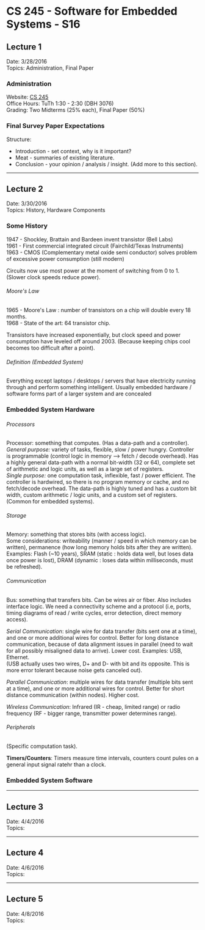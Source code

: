 CS 245 - Software for Embedded Systems - S16
======================================================================
## Lecture 1
Date: 3/28/2016  
Topics: Administration, Final Paper

### Administration
Website: [CS 245](http://www.ics.uci.edu/~givargis/courses/cs245/)  
Office Hours: TuTh 1:30 - 2:30 (DBH 3076)  
Grading: Two Midterms (25% each), Final Paper (50%)  

### Final Survey Paper Expectations
Structure:
* Introduction - set context, why is it important?
* Meat         - summaries of existing literature.
* Conclusion   - your opinion / analysis / insight.
(Add more to this section).

----------------------------------------------------------------------
## Lecture 2
Date: 3/30/2016  
Topics: History, Hardware Components

### Some History
1947 - Shockley, Brattain and Bardeen invent transistor (Bell Labs)  
1961 - First commercial integrated circuit (Fairchild/Texas Instruments)  
1963 - CMOS (Complementary metal oxide semi conductor) solves problem 
	   of excessive power consumption (still modern)    

Circuits now use most power at the moment of switching from 0 to 1. 
(Slower clock speeds reduce power). 

###### Moore's Law  
1965 - Moore's Law : number of transistors on a chip will double every
	   18 months.  
1968 - State of the art: 64 transistor chip.  

Transistors have increased exponentially, but clock speed and power consumption have leveled off around 2003. (Because keeping chips cool
becomes too difficult after a point).    

###### Definition (Embedded System)
Everything except laptops / desktops / servers that have electricity running through and perform something intelligent. Usually embedded hardware / software forms part of a larger system and are concealed 

### Embedded System Hardware

###### Processors
Processor: something that computes. (Has a data-path and a controller).  
*General purpose:* variety of tasks, flexible, slow / power hungry. Controller is programmable (control logic in memory --> fetch / decode overhead). Has a highly general data-path with a normal bit-width (32 or 64), complete set of arithmetic and logic units, as well as a large set of registers.  
*Single purpose:* one computation task, inflexible, fast / power efficient. The controller is hardwired, so there is no program memory or cache, and no fetch/decode overhead. The data-path is highly tuned and has a custom bit width, custom arithmetic / logic units, and a custom set of registers. (Common for embedded systems).    

###### Storage
Memory: something that stores bits (with access logic).  
Some considerations: writeability (manner / speed in which memory can be written), permanence (how long memory holds bits after they are written).  
Examples: Flash (~10 years), SRAM (static : holds data well, but loses data once power is lost), DRAM (dynamic : loses data within milliseconds, must be refreshed).

###### Communication
Bus: something that transfers bits. Can be wires air or fiber. Also includes interface logic. We need a connectivity scheme and a protocol (i.e, ports, timing diagrams of read / write cycles, error detection, direct memory access).   

*Serial Communication*: single wire for data transfer (bits sent one at a time), and one or more additional wires for control. Better for long distance communication, because of data alignment issues in parallel (need to wait for all possibly misaligned data to arrive). Lower cost. Examples: USB, Ethernet.  
(USB actually uses two wires, D+ and D- with bit and its opposite. This is more error tolerant because noise gets canceled out).

*Parallel Communication*: multiple wires for data transfer (multiple bits sent at a time), and one or more additional wires for control. Better for short distance communication (within nodes). Higher cost.

*Wireless Communication*: Infrared (IR - cheap, limited range) or radio frequency (RF - bigger range, transmitter power determines range). 

###### Peripherals
(Specific computation task).

**Timers/Counters**: Timers measure time intervals, counters count pules on a general input signal ratehr than a clock.

### Embedded System Software




----------------------------------------------------------------------
## Lecture 3
Date: 4/4/2016  
Topics: 

----------------------------------------------------------------------
## Lecture 4
Date: 4/6/2016  
Topics: 

----------------------------------------------------------------------
## Lecture 5
Date: 4/8/2016  
Topics: 




